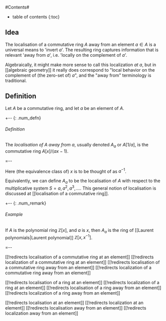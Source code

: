 
#Contents#
* table of contents
{:toc}

## Idea

The localisation of a commutative ring $A$ away from an element $a\in A$ is a universal means to 'invert $a$'.  The resulting ring captures information that is relevant 'away from $a$', i.e. 'locally on the complement of $a$'.

Algebraically, it might make more sense to call this localization *at* $a$, but in [[algebraic geometry]] it really does correspond to "local behavior on the complement of (the zero-set of) $a$", and the "away from" terminology is traditional.

## Definition

Let $A$ be a commutative ring, and let $a$ be an element of $A$.

+-- {: .num_defn}
###### Definition

The _localisation of $A$ away from $a$_, usually denoted $A_{a}$ or $A[1/a]$, is the commutative ring $A[x] / (a x - 1)$. 

=--

Here (the equivalence class of) $x$ is to be thought of as $a^{-1}$.

Equivalently, we can define $A_{a}$ to be the localisation of $A$ with respect to the multiplicative system $S = { a, a^{2}, a^{3}, \ldots }$. This general notion of localisation is discussed at [[localisation of a commutative ring]].


+-- {: .num_remark}
###### Example

If $A$ is the polynomial ring $\mathbb{Z}[x]$, and $a$ is $x$, then $A_{a}$ is the ring of [[Laurent polynomials|Laurent polynomial]] $\mathbb{Z}[x, x^{-1}]$. 

=--


[[!redirects localisation of a commutative ring at an element]]
[[!redirects localization of a commutative ring at an element]]
[[!redirects localisation of a commutative ring away from an element]]
[[!redirects localization of a commutative ring away from an element]]

[[!redirects localisation of a ring at an element]]
[[!redirects localization of a ring at an element]]
[[!redirects localisation of a ring away from an element]]
[[!redirects localization of a ring away from an element]]

[[!redirects localisation at an element]]
[[!redirects localization at an element]]
[[!redirects localisation away from an element]]
[[!redirects localization away from an element]]
